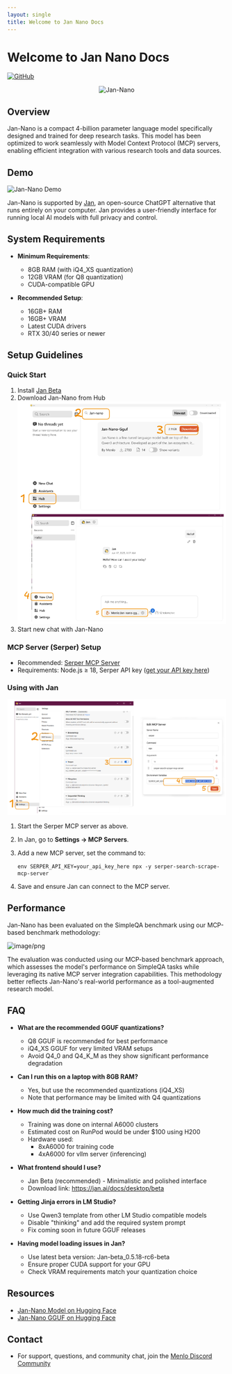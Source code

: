 ```yaml
---
layout: single
title: Welcome to Jan Nano Docs
---
```


# Welcome to Jan Nano Docs

[![GitHub](https://img.shields.io/badge/GitHub-Repository-blue?logo=github)](https://github.com/menloresearch/deep-research)

<div align="center">
  <img src="https://cdn-uploads.huggingface.co/production/uploads/65713d70f56f9538679e5a56/wC7Xtolp7HOFIdKTOJhVt.png" width="300" alt="Jan-Nano">
</div>

## Overview

Jan-Nano is a compact 4-billion parameter language model specifically designed and trained for deep research tasks. This model has been optimized to work seamlessly with Model Context Protocol (MCP) servers, enabling efficient integration with various research tools and data sources.

## Demo

![Jan-Nano Demo](assets/replay.gif)

Jan-Nano is supported by [Jan](https://github.com/menloresearch/jan), an open-source ChatGPT alternative that runs entirely on your computer. Jan provides a user-friendly interface for running local AI models with full privacy and control.

## System Requirements

- **Minimum Requirements**:
    - 8GB RAM (with iQ4_XS quantization)
    - 12GB VRAM (for Q8 quantization)
    - CUDA-compatible GPU

- **Recommended Setup**:
    - 16GB+ RAM
    - 16GB+ VRAM
    - Latest CUDA drivers
    - RTX 30/40 series or newer

## Setup Guidelines

### Quick Start

1. Install [Jan Beta](https://jan.ai/docs/desktop/beta)
2. Download Jan-Nano from Hub
![Quick Start](assets/quick-start.excalidraw.png)
3. Start new chat with Jan-Nano

### MCP Server (Serper) Setup

- Recommended: [Serper MCP Server](https://github.com/marcopesani/mcp-server-serper)
- Requirements: Node.js ≥ 18, Serper API key ([get your API key here](https://serper.dev/))

### Using with Jan

![Jan Beta Guidelines](assets/jan-beta-usage.excalidraw.png)

1. Start the Serper MCP server as above.
2. In Jan, go to **Settings → MCP Servers**.
3. Add a new MCP server, set the command to:

   ```
   env SERPER_API_KEY=your_api_key_here npx -y serper-search-scrape-mcp-server
   ```

4. Save and ensure Jan can connect to the MCP server.

## Performance

Jan-Nano has been evaluated on the SimpleQA benchmark using our MCP-based benchmark methodology:

![image/png](https://cdn-uploads.huggingface.co/production/uploads/65713d70f56f9538679e5a56/sdRfF9FX5ApPow9gZ31No.png)

The evaluation was conducted using our MCP-based benchmark approach, which assesses the model's performance on SimpleQA tasks while leveraging its native MCP server integration capabilities. This methodology better reflects Jan-Nano's real-world performance as a tool-augmented research model.

## FAQ

- **What are the recommended GGUF quantizations?**
    - Q8 GGUF is recommended for best performance
    - iQ4_XS GGUF for very limited VRAM setups
    - Avoid Q4_0 and Q4_K_M as they show significant performance degradation

- **Can I run this on a laptop with 8GB RAM?**
    - Yes, but use the recommended quantizations (iQ4_XS)
    - Note that performance may be limited with Q4 quantizations

- **How much did the training cost?**
    - Training was done on internal A6000 clusters
    - Estimated cost on RunPod would be under $100 using H200
    - Hardware used:
        - 8xA6000 for training code
        - 4xA6000 for vllm server (inferencing)

- **What frontend should I use?**
    - Jan Beta (recommended) - Minimalistic and polished interface
    - Download link: <https://jan.ai/docs/desktop/beta>

- **Getting Jinja errors in LM Studio?**
    - Use Qwen3 template from other LM Studio compatible models
    - Disable "thinking" and add the required system prompt
    - Fix coming soon in future GGUF releases

- **Having model loading issues in Jan?**
    - Use latest beta version: Jan-beta_0.5.18-rc6-beta
    - Ensure proper CUDA support for your GPU
    - Check VRAM requirements match your quantization choice

## Resources

- [Jan-Nano Model on Hugging Face](https://huggingface.co/Menlo/Jan-nano)
- [Jan-Nano GGUF on Hugging Face](https://huggingface.co/Menlo/Jan-nano-gguf)

## Contact

- For support, questions, and community chat, join the [Menlo Discord Community](https://discord.com/invite/FTk2MvZwJH)
